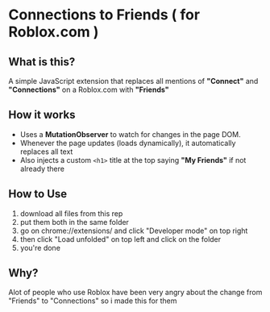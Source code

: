 # Connections to Friends ( for Roblox.com )

## What is this?

A simple JavaScript extension that replaces all mentions of **"Connect"** and **"Connections"** on a Roblox.com with **"Friends"**

## How it works

* Uses a **MutationObserver** to watch for changes in the page DOM.
* Whenever the page updates (loads dynamically), it automatically replaces all text
* Also injects a custom `<h1>` title at the top saying **"My Friends"** if not already there

## How to Use
1. download all files from this rep
2. put them both in the same folder
3. go on chrome://extensions/ and click "Developer mode" on top right
4. then click "Load unfolded" on top left and click on the folder
5. you're done

## Why?

Alot of people who use Roblox have been very angry about the change from "Friends" to "Connections" so i made this for them
